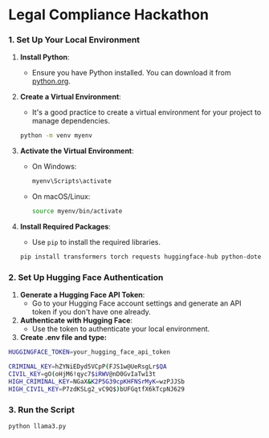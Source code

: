 # Legal Compliance Hackathon

### 1. **Set Up Your Local Environment**

1. **Install Python**:
   - Ensure you have Python installed. You can download it from [python.org](https://www.python.org/).
2. **Create a Virtual Environment**:

   - It's a good practice to create a virtual environment for your project to manage dependencies.

   ```bash
   python -m venv myenv

   ```

3. **Activate the Virtual Environment**:

   - On Windows:

     ```bash
     myenv\Scripts\activate

     ```

   - On macOS/Linux:

     ```bash
     source myenv/bin/activate

     ```

4. **Install Required Packages**:

   - Use `pip` to install the required libraries.

   ```bash
   pip install transformers torch requests huggingface-hub python-dotenv

   ```

### 2. **Set Up Hugging Face Authentication**

1. **Generate a Hugging Face API Token**:
   - Go to your Hugging Face account settings and generate an API token if you don't have one already.
2. **Authenticate with Hugging Face**:
   - Use the token to authenticate your local environment.
3. **Create .env file and type:**

```bash
HUGGINGFACE_TOKEN=your_hugging_face_api_token

CRIMINAL_KEY=hZYNiEDyd5VCpP(FJS1w@UeRsgLr$QA
CIVIL_KEY=gO(oHjM6!qyc7$iRWV@nD0GvIaTw13t
HIGH_CRIMINAL_KEY=NGaX&K2P5G39cpKHFNSrMyK=wzPJJSb
HIGH_CIVIL_KEY=P7zdKSLg2_vC9Q$)bUFGqtfX6kTcpNJ629

```

### 3. Run the Script

```bash
python llama3.py

```
